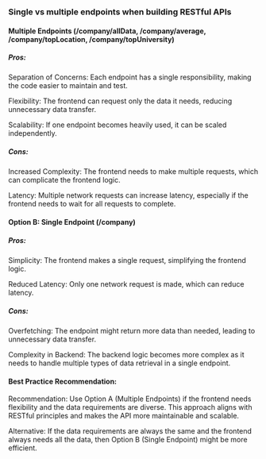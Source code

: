 ### Single vs multiple endpoints when building RESTful APIs

#### Multiple Endpoints (/company/allData, /company/average, /company/topLocation, /company/topUniversity)
##### Pros:

Separation of Concerns: Each endpoint has a single responsibility, making the code easier to maintain and test.

Flexibility: The frontend can request only the data it needs, reducing unnecessary data transfer.

Scalability: If one endpoint becomes heavily used, it can be scaled independently.

#####  Cons:

Increased Complexity: The frontend needs to make multiple requests, which can complicate the frontend logic.

Latency: Multiple network requests can increase latency, especially if the frontend needs to wait for all requests to complete.

#### Option B: Single Endpoint (/company)
##### Pros:

Simplicity: The frontend makes a single request, simplifying the frontend logic.

Reduced Latency: Only one network request is made, which can reduce latency.

#####  Cons:

Overfetching: The endpoint might return more data than needed, leading to unnecessary data transfer.

Complexity in Backend: The backend logic becomes more complex as it needs to handle multiple types of data retrieval in a single endpoint.

#### Best Practice Recommendation:
Recommendation: Use Option A (Multiple Endpoints) if the frontend needs flexibility and the data requirements are diverse. This approach aligns with RESTful principles and makes the API more maintainable and scalable.

Alternative: If the data requirements are always the same and the frontend always needs all the data, then Option B (Single Endpoint) might be more efficient.